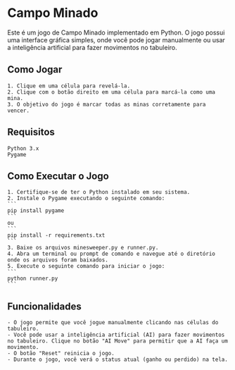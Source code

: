 # Campo Minado

Este é um jogo de Campo Minado implementado em Python. O jogo possui uma interface gráfica simples, onde você pode jogar manualmente ou usar a inteligência artificial para fazer movimentos no tabuleiro.

## Como Jogar

    1. Clique em uma célula para revelá-la.
    2. Clique com o botão direito em uma célula para marcá-la como uma mina.
    3. O objetivo do jogo é marcar todas as minas corretamente para vencer.

## Requisitos

    Python 3.x
    Pygame

## Como Executar o Jogo

    1. Certifique-se de ter o Python instalado em seu sistema.
    2. Instale o Pygame executando o seguinte comando:
    ```
    pip install pygame
    ```
    ou
    ```
    pip install -r requirements.txt
    ```
    3. Baixe os arquivos minesweeper.py e runner.py.
    4. Abra um terminal ou prompt de comando e navegue até o diretório onde os arquivos foram baixados.
    5. Execute o seguinte comando para iniciar o jogo:
    ```
    python runner.py
    ```

## Funcionalidades

    - O jogo permite que você jogue manualmente clicando nas células do tabuleiro.
    - Você pode usar a inteligência artificial (AI) para fazer movimentos no tabuleiro. Clique no botão "AI Move" para permitir que a AI faça um movimento.
    - O botão "Reset" reinicia o jogo.
    - Durante o jogo, você verá o status atual (ganho ou perdido) na tela.